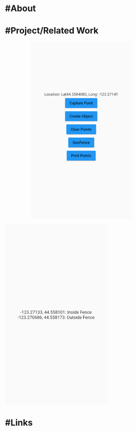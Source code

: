 <h1><b>#About</b></h1>

<h1><b>#Project/Related Work</b></h1>
  <p align="center">
    <img src="/1.PNG">
    <p></p>
    <img src="/2.PNG">
    <p></p>
  </p>
<h1><b>#Links</b></h1>
